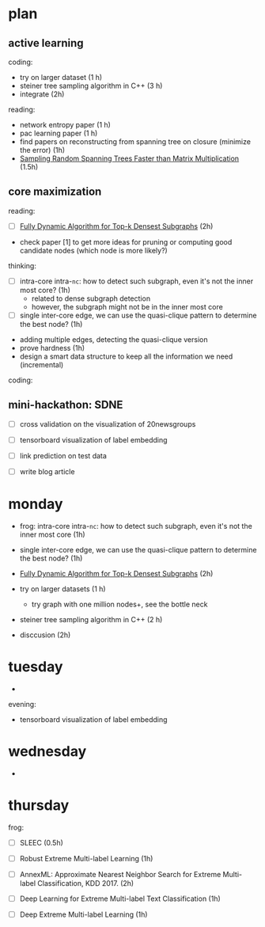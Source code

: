 # plan

## active learning

coding:

- try on larger dataset (1 h)
- steiner tree sampling algorithm in C++ (3 h)
- integrate (2h)

reading:

- network entropy paper (1 h)
- pac learning paper (1 h)
- find papers on reconstructing from spanning tree on closure (minimize the error) (1h)
- [Sampling Random Spanning Trees Faster than Matrix Multiplication](https://arxiv.org/pdf/1611.07451.pdf) (1.5h)

## core maximization

reading:

- [ ] [Fully Dynamic Algorithm for Top-k Densest Subgraphs](https://arxiv.org/pdf/1610.05897.pdf) (2h)
- check paper [1] to get more ideas for pruning or computing good candidate nodes (which node is more likely?)

thinking:

- [ ] intra-core intra-`nc`: how to detect such subgraph, even it's not the inner most core? (1h)
  - related to dense subgraph detection
  - however, the subgraph might not be in the inner most core
- [ ] single inter-core edge, we can use the quasi-clique pattern to determine the best node? (1h)
- adding multiple edges, detecting the quasi-clique version
- prove hardness (1h)
- design a smart data structure to keep all the information we need (incremental)

coding: 


## mini-hackathon: SDNE

- [ ] cross validation on the visualization of 20newsgroups
- [ ] tensorboard visualization of label embedding
- [ ] link prediction on test data
- [ ] write blog article


# monday

- frog: intra-core intra-`nc`: how to detect such subgraph, even it's not the inner most core  (1h)
- single inter-core edge, we can use the quasi-clique pattern to determine the best node?  (1h)
- [Fully Dynamic Algorithm for Top-k Densest Subgraphs](https://arxiv.org/pdf/1610.05897.pdf) (2h)

- try on larger datasets (1 h)
  - try graph with one million nodes+, see the bottle neck
- steiner tree sampling algorithm in C++ (2 h)
- disccusion (2h)

# tuesday

- 

evening:

- tensorboard visualization of label embedding

# wednesday

- 

# thursday

frog:

- [ ] SLEEC (0.5h)
- [ ] Robust Extreme Multi-label Learning (1h)
- [ ] AnnexML: Approximate Nearest Neighbor Search for Extreme Multi-label Classification, KDD 2017.  (2h)
- [ ] Deep Learning for Extreme Multi-label Text Classification (1h)
- [ ] Deep Extreme Multi-label Learning (1h)


